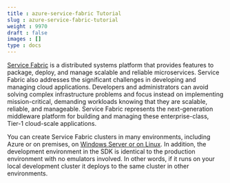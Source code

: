 ```yaml
---
title : azure-service-fabric Tutorial
slug : azure-service-fabric-tutorial
weight : 9970
draft : false
images : []
type : docs
---
```


[Service Fabric][1] is a distributed systems platform that provides features to package, deploy, and manage scalable and reliable microservices. Service Fabric also addresses the significant challenges in developing and managing cloud applications. Developers and administrators can avoid solving complex infrastructure problems and focus instead on implementing mission-critical, demanding workloads knowing that they are scalable, reliable, and manageable. Service Fabric represents the next-generation middleware platform for building and managing these enterprise-class, Tier-1 cloud-scale applications.

You can create Service Fabric clusters in many environments, including Azure or on premises, on [Windows Server or on Linux][2]. In addition, the development environment in the SDK is identical to the production environment with no emulators involved. In other words, if it runs on your local development cluster it deploys to the same cluster in other environments.

  [1]: https://azure.microsoft.com/en-us/documentation/articles/service-fabric-overview/
  [2]: https://azure.microsoft.com/en-us/documentation/articles/service-fabric-deploy-anywhere/

